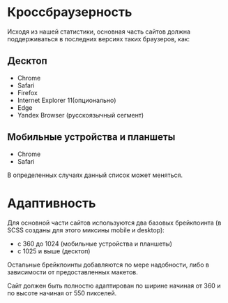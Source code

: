# Кроссбраузерность

Исходя из нашей статистики, основная часть сайтов должна поддерживаться в последних версиях таких браузеров, как:

## Десктоп

* Chrome
* Safari
* Firefox
* Internet Explorer 11(опционально)
* Edge
* Yandex Browser (русскоязычный сегмент)

## Мобильные устройства и планшеты

* Chrome
* Safari

В определенных случаях данный список может меняться.

# Адаптивность

Для основной части сайтов используются два базовых брейкпоинта (в SCSS созданы для этого миксины mobile и desktop):

* с 360 до 1024 (мобильные устройства и планшеты)
* с 1025 и выше (десктоп)

Остальные брейкпоинты добавляются по мере надобности, либо в зависимости от предоставленных макетов.

Сайт должен быть полностю адаптирован по ширине начиная от 360 и по высоте начиная от 550 пикселей.
